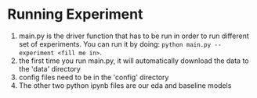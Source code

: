 

# Running Experiment 
1. main.py is the driver function that has to be run in order to run different set of experiments. You can run it by doing: `python main.py --experiment <fill me in>`.
2. the first time you run main.py, it will automatically download the data to the 'data' directory 
3. config files need to be in the 'config' directory
5. The other two python ipynb files are our eda and baseline models
